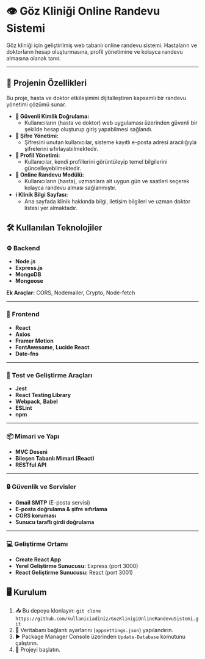 # 👁️ Göz Kliniği Online Randevu Sistemi

Göz kliniği için geliştirilmiş web tabanlı online randevu sistemi. Hastaların ve doktorların hesap oluşturmasına, profil yönetimine ve kolayca randevu almasına olanak tanır.

---

## 🚀 Projenin Özellikleri

Bu proje, hasta ve doktor etkileşimini dijitalleştiren kapsamlı bir randevu yönetimi çözümü sunar.

* **🔐 Güvenli Kimlik Doğrulama:**
    * Kullanıcıların (hasta ve doktor) web uygulaması üzerinden güvenli bir şekilde hesap oluşturup giriş yapabilmesi sağlandı.
* **🔑 Şifre Yönetimi:**
    * Şifresini unutan kullanıcılar, sisteme kayıtlı e-posta adresi aracılığıyla şifrelerini sıfırlayabilmektedir.
* **👤 Profil Yönetimi:**
    * Kullanıcılar, kendi profillerini görüntüleyip temel bilgilerini güncelleyebilmektedir.
* **📅 Online Randevu Modülü:**
    * Kullanıcıların (hasta), uzmanlara ait uygun gün ve saatleri seçerek kolayca randevu alması sağlanmıştır.
* **ℹ️ Klinik Bilgi Sayfası:**
    * Ana sayfada klinik hakkında bilgi, iletişim bilgileri ve uzman doktor listesi yer almaktadır.

## 🛠️ Kullanılan Teknolojiler

### ⚙️ Backend
- **Node.js**
- **Express.js**
- **MongoDB**
- **Mongoose**

**Ek Araçlar:** CORS, Nodemailer, Crypto, Node-fetch

---

### 🎨 Frontend
- **React**
- **Axios**
- **Framer Motion**
- **FontAwesome**, **Lucide React**
- **Date-fns**

---

### 🧪 Test ve Geliştirme Araçları
- **Jest**
- **React Testing Library**
- **Webpack**, **Babel**
- **ESLint**
- **npm**

---

### 📦 Mimari ve Yapı
- **MVC Deseni**
- **Bileşen Tabanlı Mimari (React)**
- **RESTful API**

---

### 🔒 Güvenlik ve Servisler
- **Gmail SMTP** (E-posta servisi)
- **E-posta doğrulama & şifre sıfırlama**
- **CORS koruması**
- **Sunucu taraflı girdi doğrulama**

---

### 💻 Geliştirme Ortamı
- **Create React App**
- **Yerel Geliştirme Sunucusu:** Express (port 3000)
- **React Geliştirme Sunucusu:** React (port 3001)


## 🖥️ Kurulum

1.  📥 Bu depoyu klonlayın: `git clone https://github.com/kullaniciadiniz/GozKlinigiOnlineRandevuSistemi.git`
2.  🔧 Veritabanı bağlantı ayarlarını (`appsettings.json`) yapılandırın.
3.  ▶️ Package Manager Console üzerinden `Update-Database` komutunu çalıştırın.
4.  🎉 Projeyi başlatın.
